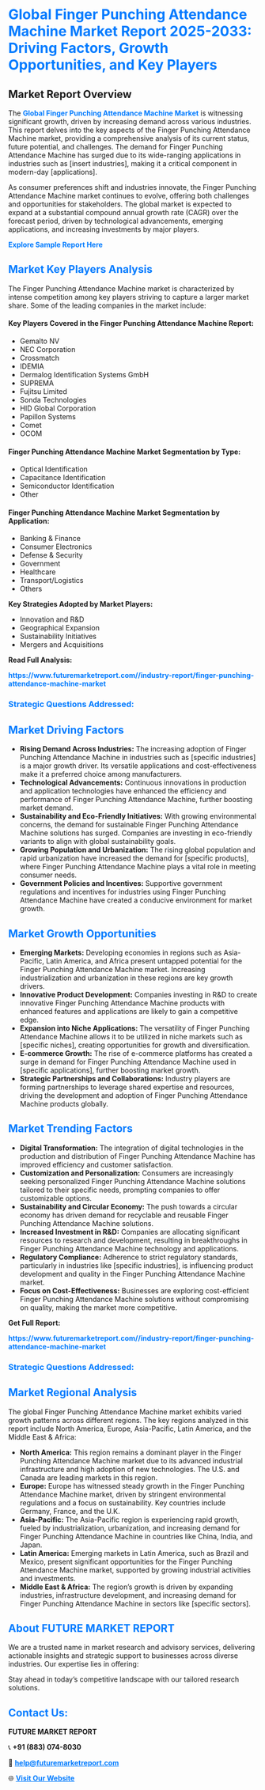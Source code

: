 <h1 style="color: #007BFF;">Global Finger Punching Attendance Machine Market Report 2025-2033: Driving Factors, Growth Opportunities, and Key Players</h1>

<section id="overview">
<h2>Market Report Overview</h2>
<p>The <a href="https://www.futuremarketreport.com//industry-report/finger-punching-attendance-machine-market" style="color: #007BFF; text-decoration: none;"><strong>Global Finger Punching Attendance Machine Market</strong></a> is witnessing significant growth, driven by increasing demand across various industries. This report delves into the key aspects of the Finger Punching Attendance Machine market, providing a comprehensive analysis of its current status, future potential, and challenges. The demand for Finger Punching Attendance Machine has surged due to its wide-ranging applications in industries such as [insert industries], making it a critical component in modern-day [applications].</p>
<p>As consumer preferences shift and industries innovate, the Finger Punching Attendance Machine market continues to evolve, offering both challenges and opportunities for stakeholders. The global market is expected to expand at a substantial compound annual growth rate (CAGR) over the forecast period, driven by technological advancements, emerging applications, and increasing investments by major players.</p>
</section>

<section id="overview">
<p><a href="https://www.futuremarketreport.com//request-sample/reportId=60912" style="color: #007BFF; text-decoration: none;"><strong>Explore Sample Report Here</strong></a></p>
</section>

<section id="key-players">
<h2 style="color: #007BFF;">Market Key Players Analysis</h2>
<p>The Finger Punching Attendance Machine market is characterized by intense competition among key players striving to capture a larger market share. Some of the leading companies in the market include:</p>
<h4>Key Players Covered in the Finger Punching Attendance Machine Report:</h4>
<ul><li>Gemalto NV</li><li>NEC Corporation</li><li>Crossmatch</li><li>IDEMIA</li><li>Dermalog Identification Systems GmbH</li><li>SUPREMA</li><li>Fujitsu Limited</li><li>Sonda Technologies</li><li>HID Global Corporation</li><li>Papillon Systems</li><li>Comet</li><li>OCOM</li></ul>
<h4>Finger Punching Attendance Machine Market Segmentation by Type:</h4>
<ul><li>Optical Identification</li><li>Capacitance Identification</li><li>Semiconductor Identification</li><li>Other</li></ul>

<h4>Finger Punching Attendance Machine Market Segmentation by Application:</h4>
<ul><li>Banking &amp; Finance</li><li>Consumer Electronics</li><li>Defense &amp; Security</li><li>Government</li><li>Healthcare</li><li>Transport/Logistics</li><li>Others</li></ul>
<p><strong>Key Strategies Adopted by Market Players:</strong></p>
<ul>
<li>Innovation and R&D</li>
<li>Geographical Expansion</li>
<li>Sustainability Initiatives</li>
<li>Mergers and Acquisitions</li>
</ul>
</section>

<section>
<p><strong>Read Full Analysis: </strong></p><a href="https://www.futuremarketreport.com//industry-report/finger-punching-attendance-machine-market" style="color: #007BFF; text-decoration: none;"><strong>https://www.futuremarketreport.com//industry-report/finger-punching-attendance-machine-market</strong></a>
<h3 style="color: #007BFF;">Strategic Questions Addressed:</h3>
</section>

<section id="driving-factors">
<h2 style="color: #007BFF;">Market Driving Factors</h2>
<ul>
<li><strong>Rising Demand Across Industries:</strong> The increasing adoption of Finger Punching Attendance Machine in industries such as [specific industries] is a major growth driver. Its versatile applications and cost-effectiveness make it a preferred choice among manufacturers.</li>
<li><strong>Technological Advancements:</strong> Continuous innovations in production and application technologies have enhanced the efficiency and performance of Finger Punching Attendance Machine, further boosting market demand.</li>
<li><strong>Sustainability and Eco-Friendly Initiatives:</strong> With growing environmental concerns, the demand for sustainable Finger Punching Attendance Machine solutions has surged. Companies are investing in eco-friendly variants to align with global sustainability goals.</li>
<li><strong>Growing Population and Urbanization:</strong> The rising global population and rapid urbanization have increased the demand for [specific products], where Finger Punching Attendance Machine plays a vital role in meeting consumer needs.</li>
<li><strong>Government Policies and Incentives:</strong> Supportive government regulations and incentives for industries using Finger Punching Attendance Machine have created a conducive environment for market growth.</li>
</ul>
</section>

<section id="growth-opportunities">
<h2 style="color: #007BFF;">Market Growth Opportunities</h2>
<ul>
<li><strong>Emerging Markets:</strong> Developing economies in regions such as Asia-Pacific, Latin America, and Africa present untapped potential for the Finger Punching Attendance Machine market. Increasing industrialization and urbanization in these regions are key growth drivers.</li>
<li><strong>Innovative Product Development:</strong> Companies investing in R&D to create innovative Finger Punching Attendance Machine products with enhanced features and applications are likely to gain a competitive edge.</li>
<li><strong>Expansion into Niche Applications:</strong> The versatility of Finger Punching Attendance Machine allows it to be utilized in niche markets such as [specific niches], creating opportunities for growth and diversification.</li>
<li><strong>E-commerce Growth:</strong> The rise of e-commerce platforms has created a surge in demand for Finger Punching Attendance Machine used in [specific applications], further boosting market growth.</li>
<li><strong>Strategic Partnerships and Collaborations:</strong> Industry players are forming partnerships to leverage shared expertise and resources, driving the development and adoption of Finger Punching Attendance Machine products globally.</li>
</ul>
</section>

<section id="trending-factors">
<h2 style="color: #007BFF;">Market Trending Factors</h2>
<ul>
<li><strong>Digital Transformation:</strong> The integration of digital technologies in the production and distribution of Finger Punching Attendance Machine has improved efficiency and customer satisfaction.</li>
<li><strong>Customization and Personalization:</strong> Consumers are increasingly seeking personalized Finger Punching Attendance Machine solutions tailored to their specific needs, prompting companies to offer customizable options.</li>
<li><strong>Sustainability and Circular Economy:</strong> The push towards a circular economy has driven demand for recyclable and reusable Finger Punching Attendance Machine solutions.</li>
<li><strong>Increased Investment in R&D:</strong> Companies are allocating significant resources to research and development, resulting in breakthroughs in Finger Punching Attendance Machine technology and applications.</li>
<li><strong>Regulatory Compliance:</strong> Adherence to strict regulatory standards, particularly in industries like [specific industries], is influencing product development and quality in the Finger Punching Attendance Machine market.</li>
<li><strong>Focus on Cost-Effectiveness:</strong> Businesses are exploring cost-efficient Finger Punching Attendance Machine solutions without compromising on quality, making the market more competitive.</li>
</ul>
</section>

<section>
<p><strong>Get Full Report: </strong></p><a href="https://www.futuremarketreport.com//industry-report/finger-punching-attendance-machine-market" style="color: #007BFF; text-decoration: none;"><strong>https://www.futuremarketreport.com//industry-report/finger-punching-attendance-machine-market</strong></a>
<h3 style="color: #007BFF;">Strategic Questions Addressed:</h3>
</section>


<section id="regional-analysis">
<h2 style="color: #007BFF;">Market Regional Analysis</h2>
<p>The global Finger Punching Attendance Machine market exhibits varied growth patterns across different regions. The key regions analyzed in this report include North America, Europe, Asia-Pacific, Latin America, and the Middle East & Africa:</p>
<ul>
<li><strong>North America:</strong> This region remains a dominant player in the Finger Punching Attendance Machine market due to its advanced industrial infrastructure and high adoption of new technologies. The U.S. and Canada are leading markets in this region.</li>
<li><strong>Europe:</strong> Europe has witnessed steady growth in the Finger Punching Attendance Machine market, driven by stringent environmental regulations and a focus on sustainability. Key countries include Germany, France, and the U.K.</li>
<li><strong>Asia-Pacific:</strong> The Asia-Pacific region is experiencing rapid growth, fueled by industrialization, urbanization, and increasing demand for Finger Punching Attendance Machine in countries like China, India, and Japan.</li>
<li><strong>Latin America:</strong> Emerging markets in Latin America, such as Brazil and Mexico, present significant opportunities for the Finger Punching Attendance Machine market, supported by growing industrial activities and investments.</li>
<li><strong>Middle East & Africa:</strong> The region’s growth is driven by expanding industries, infrastructure development, and increasing demand for Finger Punching Attendance Machine in sectors like [specific sectors].</li>
</ul>
</section>

<footer>
<h2 style="color: #007BFF;">About FUTURE MARKET REPORT</h2>
<p>We are a trusted name in market research and advisory services, delivering actionable insights and strategic support to businesses across diverse industries. Our expertise lies in offering:</p>

<p>Stay ahead in today’s competitive landscape with our tailored research solutions.</p>

<h2 style="color: #007BFF;">Contact Us:</h2>
<p><strong>FUTURE MARKET REPORT</strong></p>
<p>📞 <strong>+91 (883) 074-8030</strong></p>
<p>📧 <strong><a href="mailto:help@futuremarketreport.com" style="color: #007BFF;">help@futuremarketreport.com</a></strong></p>
<p>🌐 <strong><a href="https://www.futuremarketreport.com/" style="color: #007BFF;">Visit Our Website</a></strong></p>
</footer>